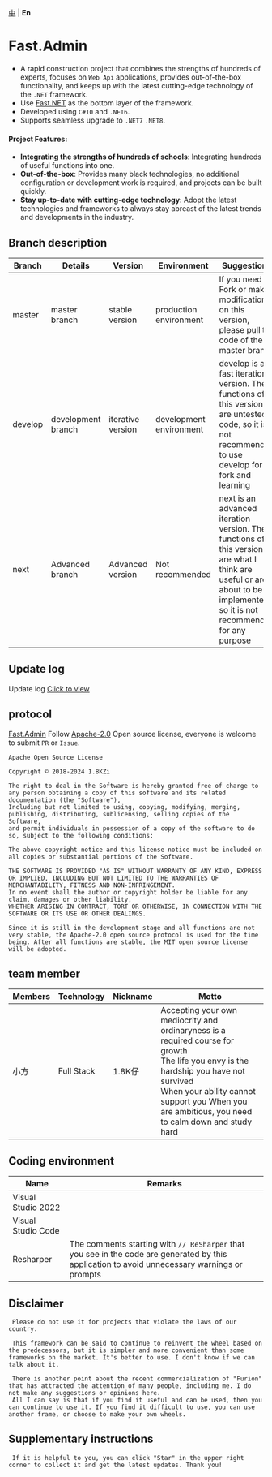 [中](https://gitee.com/Net-18K/Fast.Admin) | **En**

# Fast.Admin

- A rapid construction project that combines the strengths of hundreds of experts, focuses on `Web Api` applications, provides out-of-the-box functionality, and keeps up with the latest cutting-edge technology of the `.NET` framework.
- Use [Fast.NET](https://gitee.com/Net-18K/Fast.NET) as the bottom layer of the framework.
- Developed using `C#10` and `.NET6`.
- Supports seamless upgrade to `.NET7` `.NET8`.

#### Project Features:

- **Integrating the strengths of hundreds of schools**: Integrating hundreds of useful functions into one.
- **Out-of-the-box**: Provides many black technologies, no additional configuration or development work is required, and projects can be built quickly.
- **Stay up-to-date with cutting-edge technology**: Adopt the latest technologies and frameworks to always stay abreast of the latest trends and developments in the industry.

## Branch description

| Branch | Details | Version | Environment | Suggestions |
| ------- | ------- | ------- | ------- | ------------------------------------------------------------------------------ |
| master | master branch | stable version | production environment | If you need to Fork or make modifications on this version, please pull the code of the master branch |
| develop | development branch | iterative version | development environment | develop is a fast iteration version. The functions of this version are untested code, so it is not recommended to use develop for fork and learning |
| next | Advanced branch | Advanced version | Not recommended | next is an advanced iteration version. The functions of this version are what I think are useful or are about to be implemented, so it is not recommended for any purpose |

## Update log

Update log [Click to view](https://gitee.com/Net-18K/Fast.Admin/commits/master)

## protocol

[Fast.Admin](https://gitee.com/Net-18K/Fast.Admin) Follow [Apache-2.0](https://gitee.com/Net-18K/Fast.Admin/blob/master/LICENSE) Open source license, everyone is welcome to submit `PR` or `Issue`.

```
Apache Open Source License

Copyright © 2018-2024 1.8KZi

The right to deal in the Software is hereby granted free of charge to any person obtaining a copy of this software and its related documentation (the "Software"),
Including but not limited to using, copying, modifying, merging, publishing, distributing, sublicensing, selling copies of the Software,
and permit individuals in possession of a copy of the software to do so, subject to the following conditions:

The above copyright notice and this license notice must be included on all copies or substantial portions of the Software.

THE SOFTWARE IS PROVIDED "AS IS" WITHOUT WARRANTY OF ANY KIND, EXPRESS OR IMPLIED, INCLUDING BUT NOT LIMITED TO THE WARRANTIES OF MERCHANTABILITY, FITNESS AND NON-INFRINGEMENT.
In no event shall the author or copyright holder be liable for any claim, damages or other liability,
WHETHER ARISING IN CONTRACT, TORT OR OTHERWISE, IN CONNECTION WITH THE SOFTWARE OR ITS USE OR OTHER DEALINGS.
```

`
Since it is still in the development stage and all functions are not very stable, the Apache-2.0 open source protocol is used for the time being. After all functions are stable, the MIT open source license will be adopted.
`

## team member

| Members | Technology | Nickname | Motto |
| --- | ---- | ---- | ---- |
| 小方 | Full Stack | 1.8K仔 | Accepting your own mediocrity and ordinaryness is a required course for growth<br> The life you envy is the hardship you have not survived<br> When your ability cannot support you When you are ambitious, you need to calm down and study hard |

## Coding environment
| Name | Remarks |
| --- | ---- |
| Visual Studio 2022 | |
| Visual Studio Code | |
| Resharper | The comments starting with `// ReSharper` that you see in the code are generated by this application to avoid unnecessary warnings or prompts |

## Disclaimer

     Please do not use it for projects that violate the laws of our country.

     This framework can be said to continue to reinvent the wheel based on the predecessors, but it is simpler and more convenient than some frameworks on the market. It's better to use. I don't know if we can talk about it.

     There is another point about the recent commercialization of "Furion" that has attracted the attention of many people, including me. I do not make any suggestions or opinions here.
     All I can say is that if you find it useful and can be used, then you can continue to use it. If you find it difficult to use, you can use another frame, or choose to make your own wheels.

## Supplementary instructions

     If it is helpful to you, you can click "Star" in the upper right corner to collect it and get the latest updates. Thank you!